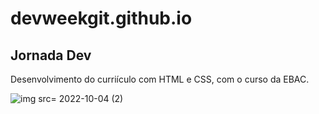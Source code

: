 # devweekgit.github.io
## Jornada Dev
Desenvolvimento do curriículo com HTML e CSS, com o curso da EBAC.

![img src= 2022-10-04 (2)](https://user-images.githubusercontent.com/98350220/193938513-73bdc890-ddb0-444a-b835-bc8f614aba5b.png)
